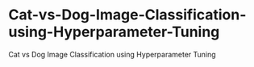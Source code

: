 # Cat-vs-Dog-Image-Classification-using-Hyperparameter-Tuning
Cat vs Dog Image Classification using Hyperparameter Tuning
